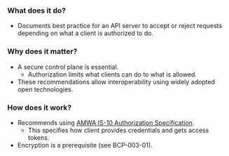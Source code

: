 ### What does it do?

- Documents best practice for an API server to accept or reject requests depending on what a client is authorized to do.

### Why does it matter?

- A secure control plane is essential.
  - Authorization limits what clients can do to what is allowed.
- These recommendations allow interoperability using widely adopted open technologies.

### How does it work?

- Recommends using [AMWA IS-10 Authorization Specification](https://amwa-tv.github.io/nmos-authorization).
  - This specifies how client provides credentials and gets access tokens.
- Encryption is a prerequisite (see BCP-003-01).
